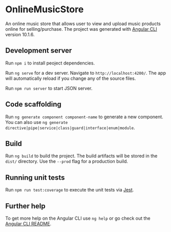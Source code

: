 # OnlineMusicStore

An online music store that allows user to view and upload music products online for selling/purchase. The project was generated with [Angular CLI](https://github.com/angular/angular-cli) version 10.1.6.

## Development server
Run `npm i` to install peoject dependencies.

Run `ng serve` for a dev server. Navigate to `http://localhost:4200/`. The app will automatically reload if you change any of the source files.

Run `npm run server` to start JSON server.

## Code scaffolding

Run `ng generate component component-name` to generate a new component. You can also use `ng generate directive|pipe|service|class|guard|interface|enum|module`.

## Build

Run `ng build` to build the project. The build artifacts will be stored in the `dist/` directory. Use the `--prod` flag for a production build.

## Running unit tests

Run `npm run test:coverage` to execute the unit tests via [Jest](https://jestjs.io/).


## Further help

To get more help on the Angular CLI use `ng help` or go check out the [Angular CLI README](https://github.com/angular/angular-cli/blob/master/README.md).
